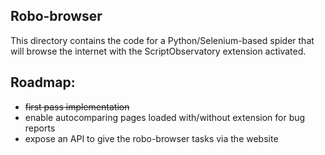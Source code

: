 Robo-browser
------------

This directory contains the code for a Python/Selenium-based spider that will
browse the internet with the ScriptObservatory extension activated.


Roadmap:
--------
- ~~first pass implementation~~
- enable autocomparing pages loaded with/without extension for bug reports
- expose an API to give the robo-browser tasks via the website



